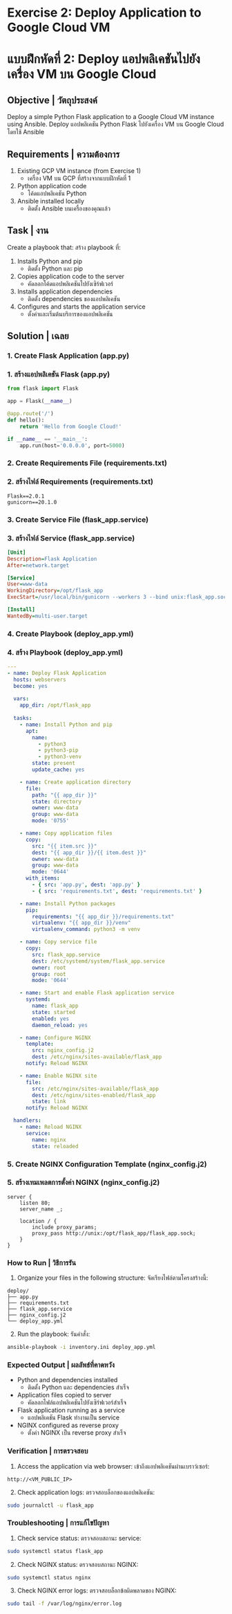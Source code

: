 # Exercise 2: Deploy Application to Google Cloud VM
# แบบฝึกหัดที่ 2: Deploy แอปพลิเคชันไปยังเครื่อง VM บน Google Cloud

## Objective | วัตถุประสงค์
Deploy a simple Python Flask application to a Google Cloud VM instance using Ansible.
Deploy แอปพลิเคชัน Python Flask ไปยังเครื่อง VM บน Google Cloud โดยใช้ Ansible

## Requirements | ความต้องการ
1. Existing GCP VM instance (from Exercise 1)
   - เครื่อง VM บน GCP ที่สร้างจากแบบฝึกหัดที่ 1
2. Python application code
   - โค้ดแอปพลิเคชัน Python
3. Ansible installed locally
   - ติดตั้ง Ansible บนเครื่องของคุณแล้ว

## Task | งาน
Create a playbook that:
สร้าง playbook ที่:
1. Installs Python and pip
   - ติดตั้ง Python และ pip
2. Copies application code to the server
   - คัดลอกโค้ดแอปพลิเคชันไปยังเซิร์ฟเวอร์
3. Installs application dependencies
   - ติดตั้ง dependencies ของแอปพลิเคชัน
4. Configures and starts the application service
   - ตั้งค่าและเริ่มต้นบริการของแอปพลิเคชัน

## Solution | เฉลย

### 1. Create Flask Application (app.py)
### 1. สร้างแอปพลิเคชัน Flask (app.py)
```python
from flask import Flask

app = Flask(__name__)

@app.route('/')
def hello():
    return 'Hello from Google Cloud!'

if __name__ == '__main__':
    app.run(host='0.0.0.0', port=5000)
```

### 2. Create Requirements File (requirements.txt)
### 2. สร้างไฟล์ Requirements (requirements.txt)
```
Flask==2.0.1
gunicorn==20.1.0
```

### 3. Create Service File (flask_app.service)
### 3. สร้างไฟล์ Service (flask_app.service)
```ini
[Unit]
Description=Flask Application
After=network.target

[Service]
User=www-data
WorkingDirectory=/opt/flask_app
ExecStart=/usr/local/bin/gunicorn --workers 3 --bind unix:flask_app.sock -m 007 app:app

[Install]
WantedBy=multi-user.target
```

### 4. Create Playbook (deploy_app.yml)
### 4. สร้าง Playbook (deploy_app.yml)
```yaml
---
- name: Deploy Flask Application
  hosts: webservers
  become: yes
  
  vars:
    app_dir: /opt/flask_app
    
  tasks:
    - name: Install Python and pip
      apt:
        name: 
          - python3
          - python3-pip
          - python3-venv
        state: present
        update_cache: yes

    - name: Create application directory
      file:
        path: "{{ app_dir }}"
        state: directory
        owner: www-data
        group: www-data
        mode: '0755'

    - name: Copy application files
      copy:
        src: "{{ item.src }}"
        dest: "{{ app_dir }}/{{ item.dest }}"
        owner: www-data
        group: www-data
        mode: '0644'
      with_items:
        - { src: 'app.py', dest: 'app.py' }
        - { src: 'requirements.txt', dest: 'requirements.txt' }

    - name: Install Python packages
      pip:
        requirements: "{{ app_dir }}/requirements.txt"
        virtualenv: "{{ app_dir }}/venv"
        virtualenv_command: python3 -m venv

    - name: Copy service file
      copy:
        src: flask_app.service
        dest: /etc/systemd/system/flask_app.service
        owner: root
        group: root
        mode: '0644'

    - name: Start and enable Flask application service
      systemd:
        name: flask_app
        state: started
        enabled: yes
        daemon_reload: yes

    - name: Configure NGINX
      template:
        src: nginx_config.j2
        dest: /etc/nginx/sites-available/flask_app
      notify: Reload NGINX

    - name: Enable NGINX site
      file:
        src: /etc/nginx/sites-available/flask_app
        dest: /etc/nginx/sites-enabled/flask_app
        state: link
      notify: Reload NGINX

  handlers:
    - name: Reload NGINX
      service:
        name: nginx
        state: reloaded
```

### 5. Create NGINX Configuration Template (nginx_config.j2)
### 5. สร้างเทมเพลตการตั้งค่า NGINX (nginx_config.j2)
```nginx
server {
    listen 80;
    server_name _;

    location / {
        include proxy_params;
        proxy_pass http://unix:/opt/flask_app/flask_app.sock;
    }
}
```

### How to Run | วิธีการรัน
1. Organize your files in the following structure:
   จัดเรียงไฟล์ตามโครงสร้างนี้:
```
deploy/
├── app.py
├── requirements.txt
├── flask_app.service
├── nginx_config.j2
└── deploy_app.yml
```

2. Run the playbook:
   รันคำสั่ง:
```bash
ansible-playbook -i inventory.ini deploy_app.yml
```

### Expected Output | ผลลัพธ์ที่คาดหวัง
- Python and dependencies installed
  - ติดตั้ง Python และ dependencies สำเร็จ
- Application files copied to server
  - คัดลอกไฟล์แอปพลิเคชันไปยังเซิร์ฟเวอร์สำเร็จ
- Flask application running as a service
  - แอปพลิเคชัน Flask ทำงานเป็น service
- NGINX configured as reverse proxy
  - ตั้งค่า NGINX เป็น reverse proxy สำเร็จ

### Verification | การตรวจสอบ
1. Access the application via web browser:
   เข้าถึงแอปพลิเคชันผ่านเบราว์เซอร์:
```
http://<VM_PUBLIC_IP>
```

2. Check application logs:
   ตรวจสอบล็อกของแอปพลิเคชัน:
```bash
sudo journalctl -u flask_app
```

### Troubleshooting | การแก้ไขปัญหา
1. Check service status:
   ตรวจสอบสถานะ service:
```bash
sudo systemctl status flask_app
```

2. Check NGINX status:
   ตรวจสอบสถานะ NGINX:
```bash
sudo systemctl status nginx
```

3. Check NGINX error logs:
   ตรวจสอบล็อกข้อผิดพลาดของ NGINX:
```bash
sudo tail -f /var/log/nginx/error.log
```
